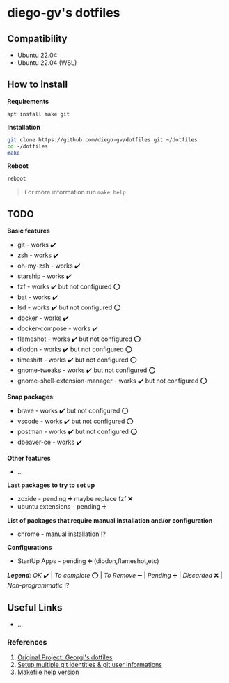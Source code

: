 # diego-gv's dotfiles

## Compatibility

- Ubuntu 22.04
- Ubuntu 22.04 (WSL)

## How to install

**Requirements**

```
apt install make git
```

**Installation**

```sh
git clone https://github.com/diego-gv/dotfiles.git ~/dotfiles
cd ~/dotfiles
make
```

**Reboot**

```sh
reboot
```

> For more information run `make help`

## TODO

**Basic features**

- git - works :heavy_check_mark:
- zsh - works :heavy_check_mark:
- oh-my-zsh - works :heavy_check_mark:
- starship - works :heavy_check_mark:
- fzf - works :heavy_check_mark: but not configured :o:
- bat - works :heavy_check_mark:
- lsd - works :heavy_check_mark: but not configured :o:
- docker - works :heavy_check_mark:
- docker-compose - works :heavy_check_mark:
- flameshot - works :heavy_check_mark: but not configured :o:
- diodon - works :heavy_check_mark: but not configured :o:
- timeshift - works :heavy_check_mark: but not configured :o:
- gnome-tweaks - works :heavy_check_mark: but not configured :o:
- gnome-shell-extension-manager - works :heavy_check_mark: but not configured :o:

**Snap packages**:

- brave - works :heavy_check_mark: but not configured :o:
- vscode - works :heavy_check_mark: but not configured :o:
- postman - works :heavy_check_mark: but not configured :o:
- dbeaver-ce - works :heavy_check_mark:

**Other features**

- ...

**Last packages to try to set up**

- zoxide - pending :heavy_plus_sign: maybe replace fzf :x:
- ubuntu extensions - pending :heavy_plus_sign:

**List of packages that require manual installation and/or configuration**

- chrome - manual installation :interrobang:

**Configurations**

- StartUp Apps - pending :heavy_plus_sign: (diodon,flameshot,etc)

_**Legend**:_ _OK_ :heavy_check_mark: | _To complete_ :o: | _To Remove_ :heavy_minus_sign: | _Pending_ :heavy_plus_sign: | _Discarded_ :x: | _Non-programmatic_ :interrobang:

## Useful Links

- ...

### References

1. [Original Project: Georgi's dotfiles](https://github.com/georgijd/dotfiles)
2. [Setup multiple git identities & git user informations](https://gist.github.com/bgauduch/06a8c4ec2fec8fef6354afe94358c89e)
3. [Makefile help version](https://gist.github.com/prwhite/8168133?permalink_comment_id=2833138#gistcomment-2833138)

